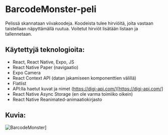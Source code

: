# BarcodeMonster-peli
Pelissä skannataan viivakoodeja. Koodeista tulee hirviöitä, joita vastaan taistellaan näpyttämällä ruutua. Voitetut hirviöt lisätään listaan ja tallennetaan.

## Käytettyjä teknologioita:
- React, React Native, Expo, JS
- React Native Paper (navigaatio)
- Expo Camera
- React Context API (datan jakamiseen komponenttien välillä)
- Flatlist
- API:lla haetut kuvat ja nimet (https://digi-api.com/)[https://digi-api.com/]
- React Native Async Storage (en ole varma toimiiko oikein)
- React Native Reanimated-animaatiokirjasto

## Kuvia:
![BarcodeMonster](https://i.imgur.com/UNMeeXJ.jpeg)]
